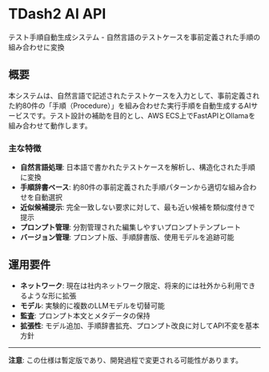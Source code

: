 # TDash2 AI API

テスト手順自動生成システム - 自然言語のテストケースを事前定義された手順の組み合わせに変換

## 概要

本システムは、自然言語で記述されたテストケースを入力として、事前定義された約80件の「手順（Procedure）」を組み合わせた実行手順を自動生成するAIサービスです。テスト設計の補助を目的とし、AWS ECS上でFastAPIとOllamaを組み合わせて動作します。

### 主な特徴

- **自然言語処理**: 日本語で書かれたテストケースを解析し、構造化された手順に変換
- **手順辞書ベース**: 約80件の事前定義された手順パターンから適切な組み合わせを自動選択
- **近似候補提示**: 完全一致しない要求に対して、最も近い候補を類似度付きで提示
- **プロンプト管理**: 分割管理された編集しやすいプロンプトテンプレート
- **バージョン管理**: プロンプト版、手順辞書版、使用モデルを追跡可能

## 運用要件
- **ネットワーク**: 現在は社内ネットワーク限定、将来的には社外から利用できるような形に拡張
- **モデル**: 実験的に複数のLLMモデルを切替可能
- **監査**: プロンプト本文とメタデータの保持
- **拡張性**: モデル追加、手順辞書拡充、プロンプト改良に対してAPI不変を基本方針

---

**注意**: この仕様は暫定版であり、開発過程で変更される可能性があります。